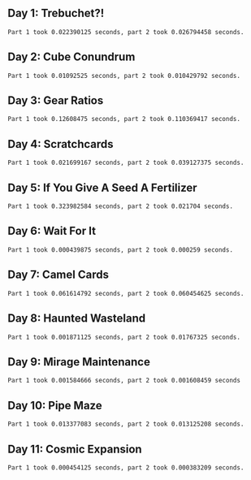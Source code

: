 ## Day 1: Trebuchet?!

```
Part 1 took 0.022390125 seconds, part 2 took 0.026794458 seconds.
```

## Day 2: Cube Conundrum

```
Part 1 took 0.01092525 seconds, part 2 took 0.010429792 seconds.
```

## Day 3: Gear Ratios

```
Part 1 took 0.12608475 seconds, part 2 took 0.110369417 seconds.
```

## Day 4: Scratchcards

```
Part 1 took 0.021699167 seconds, part 2 took 0.039127375 seconds.
```

## Day 5: If You Give A Seed A Fertilizer

```
Part 1 took 0.323982584 seconds, part 2 took 0.021704 seconds.
```

## Day 6: Wait For It

```
Part 1 took 0.000439875 seconds, part 2 took 0.000259 seconds.
```

## Day 7: Camel Cards

```
Part 1 took 0.061614792 seconds, part 2 took 0.060454625 seconds.
```
## Day 8: Haunted Wasteland

```
Part 1 took 0.001871125 seconds, part 2 took 0.01767325 seconds.
```

## Day 9: Mirage Maintenance

```
Part 1 took 0.001584666 seconds, part 2 took 0.001608459 seconds
```

## Day 10: Pipe Maze

```
Part 1 took 0.013377083 seconds, part 2 took 0.013125208 seconds.
```

## Day 11: Cosmic Expansion

```
Part 1 took 0.000454125 seconds, part 2 took 0.000383209 seconds.
```
